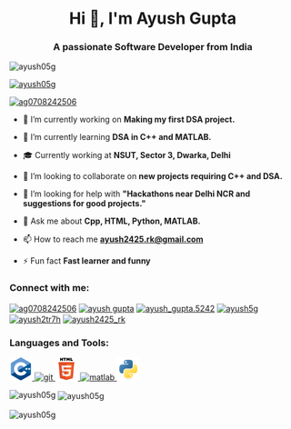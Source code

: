 <h1 align="center">Hi 👋, I'm Ayush Gupta</h1>
<h3 align="center">A passionate Software Developer from India</h3>

<p align="left"> <img src="https://komarev.com/ghpvc/?username=ayush05g&label=Profile%20views&color=0e75b6&style=flat" alt="ayush05g" /> </p>

<p align="left"> <a href="https://github.com/ryo-ma/github-profile-trophy"><img src="https://github-profile-trophy.vercel.app/?username=ayush05g" alt="ayush05g" /></a> </p>

<p align="left"> <a href="https://twitter.com/ag0708242506" target="blank"><img src="https://img.shields.io/twitter/follow/ag0708242506?logo=twitter&style=for-the-badge" alt="ag0708242506" /></a> </p>

- 🔭 I’m currently working on **Making my first DSA project.**

- 🌱 I’m currently learning **DSA in C++ and MATLAB.**

- 🎓 Currently working at **NSUT, Sector 3, Dwarka, Delhi**

- 👯 I’m looking to collaborate on **new projects requiring C++ and DSA.**

- 🤝 I’m looking for help with **"Hackathons near Delhi NCR and suggestions for good projects."**

- 💬 Ask me about **Cpp, HTML, Python, MATLAB.**

- 📫 How to reach me **ayush2425.rk@gmail.com**

- ⚡ Fun fact **Fast learner and funny**

<h3 align="left">Connect with me:</h3>
<p align="left">
<a href="https://twitter.com/ag0708242506" target="blank"><img align="center" src="https://raw.githubusercontent.com/rahuldkjain/github-profile-readme-generator/master/src/images/icons/Social/twitter.svg" alt="ag0708242506" height="30" width="40" /></a>
<a href="https://www.linkedin.com/in/ayush-gupta-17b3112a2" target="blank"><img align="center" src="https://raw.githubusercontent.com/rahuldkjain/github-profile-readme-generator/master/src/images/icons/Social/linked-in-alt.svg" alt="ayush gupta" height="30" width="40" /></a>
<a href="https://instagram.com/ayush_gupta.5242" target="blank"><img align="center" src="https://raw.githubusercontent.com/rahuldkjain/github-profile-readme-generator/master/src/images/icons/Social/instagram.svg" alt="ayush_gupta.5242" height="30" width="40" /></a>
<a href="https://www.leetcode.com/ayush5g" target="blank"><img align="center" src="https://raw.githubusercontent.com/rahuldkjain/github-profile-readme-generator/master/src/images/icons/Social/leet-code.svg" alt="ayush5g" height="30" width="40" /></a>
<a href="https://auth.geeksforgeeks.org/user/ayush2tr7h" target="blank"><img align="center" src="https://raw.githubusercontent.com/rahuldkjain/github-profile-readme-generator/master/src/images/icons/Social/geeks-for-geeks.svg" alt="ayush2tr7h" height="30" width="40" /></a>
<a href="https://www.hackerrank.com/ayush2425_rk" target="blank"><img align="center" src="https://raw.githubusercontent.com/rahuldkjain/github-profile-readme-generator/master/src/images/icons/Social/hackerrank.svg" alt="ayush2425_rk" height="30" width="40" /></a>
</p>

<h3 align="left">Languages and Tools:</h3>
<p align="left"> <a href="https://www.w3schools.com/cpp/" target="_blank" rel="noreferrer"> <img src="https://raw.githubusercontent.com/devicons/devicon/master/icons/cplusplus/cplusplus-original.svg" alt="cplusplus" width="40" height="40"/> </a> <a href="https://git-scm.com/" target="_blank" rel="noreferrer"> <img src="https://www.vectorlogo.zone/logos/git-scm/git-scm-icon.svg" alt="git" width="40" height="40"/> </a> <a href="https://www.w3.org/html/" target="_blank" rel="noreferrer"> <img src="https://raw.githubusercontent.com/devicons/devicon/master/icons/html5/html5-original-wordmark.svg" alt="html5" width="40" height="40"/> </a> <a href="https://www.mathworks.com/" target="_blank" rel="noreferrer"> <img src="https://logos-world.net/wp-content/uploads/2020/12/MATLAB-Logo.png" alt="matlab" width="58" height="40"/> </a> <a href="https://www.python.org" target="_blank" rel="noreferrer"> <img src="https://raw.githubusercontent.com/devicons/devicon/master/icons/python/python-original.svg" alt="python" width="40" height="40"/> </a> </p>

<p><img align="left" src="https://github-readme-stats.vercel.app/api/top-langs?username=ayush05g&show_icons=true&locale=en&layout=compact" alt="ayush05g" /></p>

<p>&nbsp;<img align="center" src="https://github-readme-stats.vercel.app/api?username=ayush05g&show_icons=true&locale=en" alt="ayush05g" /></p>

<p><img align="center" src="https://github-readme-streak-stats.herokuapp.com/?user=ayush05g&" alt="ayush05g" /></p>


<!---
Ayush05G/Ayush05G is a ✨ special ✨ repository because its `README.md` (this file) appears on your GitHub profile.
You can click the Preview link to take a look at your changes.
--->
